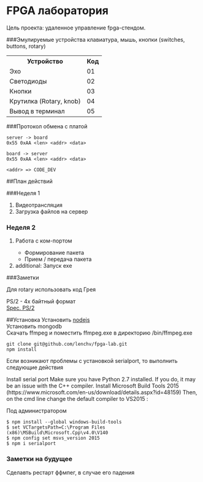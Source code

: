 # FPGA лаборатория
<p>
Цель проекта: удаленное управление fpga-стендом.
</p>

###Эмулируемые устройства
клавиатура, мышь, кнопки (switches, buttons, rotary)<br>
<table>
<tr>
<th>Устройство</th>
<th>Код</th> 
</tr>
<tr>
<td>Эхо</td>
<td>01</td> 
</tr>
<tr>
<td>Светодиоды</td>
<td>02</td> 
</tr>
<tr>
<td>Кнопки</td>
<td>03</td> 
</tr>
<tr>
<td>Крутилка (Rotary, knob)</td>
<td>04</td> 
</tr>
<tr>
<td>Вывод в терминал</td>
<td>05</td> 
</tr>
</table>

###Протокол обмена с платой
````
server -> board
0x55 0xAA <len> <addr> <data>

board -> server
0x55 0xAA <len> <addr> <data>

<addr> => CODE_DEV
````
##План действий

###Неделя 1
<ol>
<li> Видеотрансляция</li>
<li> Загрузка файлов на сервер</li>
</ol>

### Неделя 2
<ol>
<li> Работа с ком-портом</li>
  <ul>
  <li> Формирование пакета</li>
  <li> Прием / передача пакета</li>
  </ul>
   <li> additional: Запуск exe</li>
</ol>

###Заметки

Для rotary использовать код Грея
<p>
PS/2 - 4х байтный формат<br>
<a href="http://www.computer-engineering.org/ps2mouse/">Spec. PS/2</a>
</p>

##Установка
Установить <a href="//nodejs.org">nodejs</a><br>
Установить mongodb<br>
Скачать ffmpeg и поместить ffmpeg.exe в директорию /bin/ffmpeg.exe

````
git clone git@github.com/lenchv/fpga-lab.git
npm install
````
Если возникают проблемы с установкой serialport, то выполнить следующие действия<br>
<p>
Install serial port
Make sure you have Python 2.7 installed. If you do, it may be an issue with the C++ compiler. Install Microsoft Build Tools 2015 (https://www.microsoft.com/en-us/download/details.aspx?id=48159) Then, on the cmd line change the default compiler to VS2015 :
</p>
Под администратором<br>

````
$ npm install --global windows-build-tools
$ set VCTargetsPath=C:\Program Files (x86)\MSBuild\Microsoft.Cpp\v4.0\V140
$ npm config set msvs_version 2015
$ npm i serialport
````

### Заметки на будущее

Сделавть рестарт ффмпег, в случае его падения